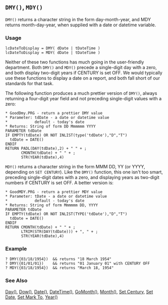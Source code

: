 ## `DMY()`, `MDY()`

`DMY()` returns a character string in the form day-month-year, and MDY returns month-day-year, when supplied with a date or datetime variable.

### Usage

```foxpro
lcDateToDisplay = DMY( dDate | tDateTime )
lcDateToDisplay = MDY( dDate | tDateTime )
```

Neither of these two functions has much going in the user-friendly department. Both `DMY()` and `MDY()` precede a single-digit day with a zero, and both display two-digit years if CENTURY is set OFF. We would typically use these functions to display a date on a report, and both fall short of our standards for that task. 

The following function produces a much prettier version of `DMY()`, always returning a four-digit year field and not preceding single-digit values with a zero:

```foxpro
* GoodDmy.PRG - return a prettier DMY value
* Parameter: tdDate - a date or datetime value
*            default - today's date
* Returns: String of form DD Mmmmmm YYYY
PARAMETER tdDate
IF EMPTY(tdDate) OR NOT INLIST(type('tdDate'),"D","T")
  tdDate = DATE()
ENDIF
RETURN PADL(DAY(tdDate),2) + " " + ;
       CMONTH(tdDate) + " " + ;
       STR(YEAR(tdDate),4)
```
`MDY()` returns a character string in the form MMM DD, YY (or YYYY, depending on `SET CENTURY`). Like the `DMY()` function, this one isn't too smart, preceding single-digit dates with a zero, and displaying years as two-digit numbers if CENTURY is set OFF. A better version is:

```foxpro
* GoodMDY.PRG - return a prettier MDY value
* Parameter: tDate - a date or datetime value
*            default - today's date
* Returns: String of form Mmmmmm DD, YYYY
PARAMETER tdDate
IF EMPTY(tdDate) OR NOT INLIST(TYPE('tdDate'),"D","T")
  tdDate = DATE()
ENDIF
RETURN CMONTH(tdDate) + " " + ;
       LTRIM(STR(DAY(tdDate))) + ", " + ;
       STR(YEAR(tdDate),4)
```
### Example

```foxpro
? DMY({03/18/1954})  && returns "18 March 1954"
? DMY({01/01/01})    && returns "01 January 01" with CENTURY OFF
? MDY({03/18/1954})  && returns "March 18, 1954"
```
### See Also

[Day()](s4g030.md), [Dow()](s4g288.md), [Date()](s4g031.md), [DateTime()](s4g031.md), [GoMonth()](s4g033.md), [Month()](s4g030.md), [Set Century](s4g035.md), [Set Date](s4g035.md), [Set Mark To](s4g035.md), [Year()](s4g030.md)